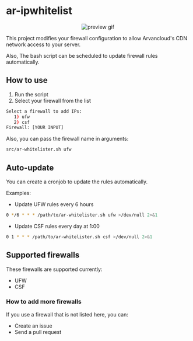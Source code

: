 # ar-ipwhitelist

<p align="center">
    <img alt="preview gif" src="https://github.com/sh-sh-dev/ar-ipwhitelist/raw/main/preview.gif">
</p>

This project modifies your firewall configuration to allow Arvancloud's CDN network access to your server.

Also, The bash script can be scheduled to update firewall rules automatically.

## How to use

1. Run the script
2. Select your firewall from the list
```sh
Select a firewall to add IPs:
   1) ufw
   2) csf
Firewall: [YOUR INPUT]
```

Also, you can pass the firewall name in arguments:
```sh
src/ar-whitelister.sh ufw
``` 

## Auto-update

You can create a cronjob to update the rules automatically.

Examples:

* Update UFW rules every 6 hours
```sh
0 */6 * * * /path/to/ar-whitelister.sh ufw >/dev/null 2>&1
```

* Update CSF rules every day at 1:00
```sh
0 1 * * * /path/to/ar-whitelister.sh csf >/dev/null 2>&1
```

## Supported firewalls

These firewalls are supported currently:

* UFW
* CSF

### How to add more firewalls

If you use a firewall that is not listed here, you can:
* Create an issue
* Send a pull request
